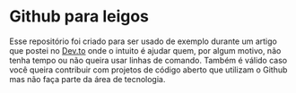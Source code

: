 # Github para leigos
Esse repositório foi criado para ser usado de exemplo durante um artigo que postei no [Dev.to](https://dev.to/levxyca) onde o intuito é ajudar quem, por algum motivo, não tenha tempo ou não queira usar linhas de comando. Também é válido caso você queira contribuir com projetos de código aberto que utilizam o Github mas não faça parte da área de tecnologia.
